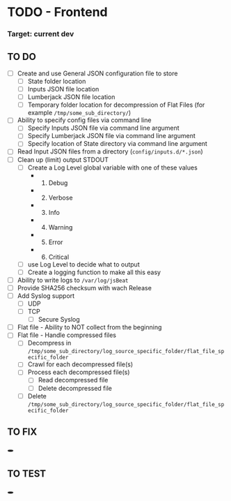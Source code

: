 # TODO - Frontend

### Target: current dev

## TO DO
- [ ] Create and use General JSON configuration file to store
  - [ ] State folder location
  - [ ] Inputs JSON file location
  - [ ] Lumberjack JSON file location
  - [ ] Temporary folder location for decompression of Flat Files (for example `/tmp/some_sub_directory/`)
- [ ] Ability to specify config files via command line
  - [ ] Specify Inputs JSON file via command line argument
  - [ ] Specify Lumberjack JSON file via command line argument
  - [ ] Specify location of State directory via command line argument
- [ ] Read Input JSON files from a directory (`config/inputs.d/*.json`)
- [ ] Clean up (limit) output STDOUT
  - [ ] Create a Log Level global variable with one of these values
    - 1. Debug
    - 2. Verbose
    - 3. Info
    - 4. Warning
    - 5. Error
    - 6. Critical
  - [ ] use Log Level to decide what to output
  - [ ] Create a logging function to make all this easy
- [ ] Ability to write logs to `/var/log/jsBeat`
- [ ] Provide SHA256 checksum with wach Release
- [ ] Add Syslog support
  - [ ] UDP
  - [ ] TCP
    - [ ] Secure Syslog
- [ ] Flat file - Ability to NOT collect from the beginning
- [ ] Flat file - Handle compressed files
  - [ ] Decompress in `/tmp/some_sub_directory/log_source_specific_folder/flat_file_specific_folder`
  - [ ] Crawl for each decompressed file(s)
  - [ ] Process each decompressed file(s)
    - [ ] Read decompressed file
    - [ ] Delete decompressed file
  - [ ] Delete `/tmp/some_sub_directory/log_source_specific_folder/flat_file_specific_folder`

## TO FIX
:hole:

## TO TEST
:hole:

